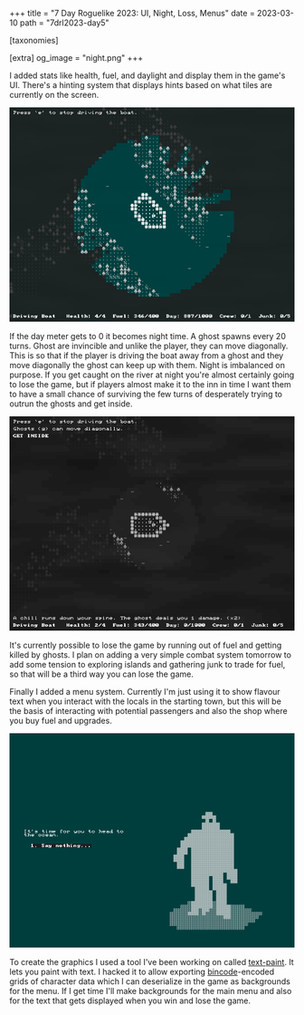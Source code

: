 +++
title = "7 Day Roguelike 2023: UI, Night, Loss, Menus"
date = 2023-03-10
path = "7drl2023-day5"

[taxonomies]

[extra]
og_image = "night.png"
+++

I added stats like health, fuel, and daylight and display them in the game's UI.
There's a hinting system that displays hints based on what tiles are currently
on the screen.

![Screenshot showing the game's UI](screenshot.png)

<!-- more -->

If the day meter gets to 0 it becomes night time. A ghost spawns every 20 turns.
Ghost are invincible and unlike the player, they can move diagonally. This is so
that if the player is driving the boat away from a ghost and they move
diagonally the ghost can keep up with them. Night is imbalanced on purpose. If
you get caught on the river at night you're almost certainly going to lose the
game, but if players almost make it to the inn in time I want them to have a
small chance of surviving the few turns of desperately trying to outrun the
ghosts and get inside.

![Screenshot showing night time in the game](night.png)

It's currently possible to lose the game by running out of fuel and getting
killed by ghosts. I plan on adding a very simple combat system tomorrow to add
some tension to exploring islands and gathering junk to trade for fuel, so that
will be a third way you can lose the game.

Finally I added a menu system. Currently I'm just using it to show flavour text
when you interact with the locals in the starting town, but this will be the
basis of interacting with potential passengers and also the shop where you buy
fuel and upgrades.

![Screenshot of a menu](menu.png)

To create the graphics I used a tool I've been working on called
[text-paint](https://github.com/gridbugs/text-paint). It lets you paint with
text. I hacked it to allow exporting
[bincode](https://crates.io/crates/bincode)-encoded grids of character data
which I can deserialize in the game as backgrounds for the menu. If I get time
I'll make backgrounds for the main menu and also for the text that gets
displayed when you win and lose the game.
